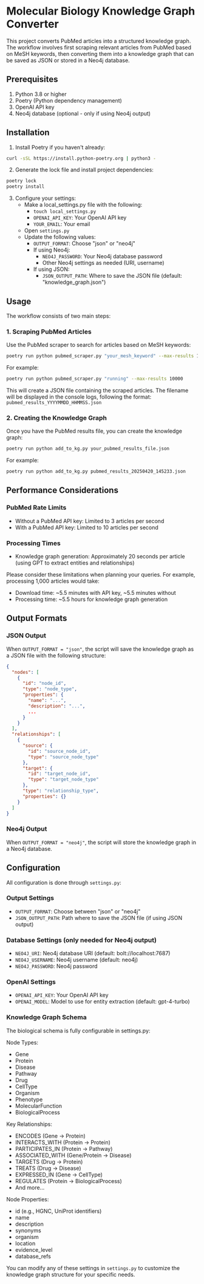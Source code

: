 # Molecular Biology Knowledge Graph Converter

This project converts PubMed articles into a structured knowledge graph. The workflow involves first scraping relevant articles from PubMed based on MeSH keywords, then converting them into a knowledge graph that can be saved as JSON or stored in a Neo4j database.

## Prerequisites

1. Python 3.8 or higher
2. Poetry (Python dependency management)
3. OpenAI API key
4. Neo4j database (optional - only if using Neo4j output)

## Installation

1. Install Poetry if you haven't already:
```bash
curl -sSL https://install.python-poetry.org | python3 -
```

2. Generate the lock file and install project dependencies:
```bash
poetry lock
poetry install
```

3. Configure your settings:
   - Make a local_settings.py file with the following:
     - `touch local_settings.py`
     - `OPENAI_API_KEY`: Your OpenAI API key
     - `YOUR_EMAIL`: Your email
   - Open `settings.py`
   - Update the following values:
     - `OUTPUT_FORMAT`: Choose "json" or "neo4j"
     - If using Neo4j:
       - `NEO4J_PASSWORD`: Your Neo4j database password
       - Other Neo4j settings as needed (URI, username)
     - If using JSON:
       - `JSON_OUTPUT_PATH`: Where to save the JSON file (default: "knowledge_graph.json")

## Usage

The workflow consists of two main steps:

### 1. Scraping PubMed Articles

Use the PubMed scraper to search for articles based on MeSH keywords:

```bash
poetry run python pubmed_scraper.py "your_mesh_keyword" --max-results 10000
```

For example:
```bash
poetry run python pubmed_scraper.py "running" --max-results 10000
```

This will create a JSON file containing the scraped articles. The filename will be displayed in the console logs, following the format: `pubmed_results_YYYYMMDD_HHMMSS.json`

### 2. Creating the Knowledge Graph

Once you have the PubMed results file, you can create the knowledge graph:

```bash
poetry run python add_to_kg.py your_pubmed_results_file.json
```

For example:
```bash
poetry run python add_to_kg.py pubmed_results_20250420_145233.json
```

## Performance Considerations

### PubMed Rate Limits
- Without a PubMed API key: Limited to 3 articles per second
- With a PubMed API key: Limited to 10 articles per second

### Processing Times
- Knowledge graph generation: Approximately 20 seconds per article (using GPT to extract entities and relationships)

Please consider these limitations when planning your queries. For example, processing 1,000 articles would take:
- Download time: ~5.5 minutes with API key, ~5.5 minutes without
- Processing time: ~5.5 hours for knowledge graph generation

## Output Formats

### JSON Output
When `OUTPUT_FORMAT = "json"`, the script will save the knowledge graph as a JSON file with the following structure:

```json
{
  "nodes": [
    {
      "id": "node_id",
      "type": "node_type",
      "properties": {
        "name": "...",
        "description": "...",
        ...
      }
    }
  ],
  "relationships": [
    {
      "source": {
        "id": "source_node_id",
        "type": "source_node_type"
      },
      "target": {
        "id": "target_node_id",
        "type": "target_node_type"
      },
      "type": "relationship_type",
      "properties": {}
    }
  ]
}
```

### Neo4j Output
When `OUTPUT_FORMAT = "neo4j"`, the script will store the knowledge graph in a Neo4j database.

## Configuration

All configuration is done through `settings.py`:

### Output Settings
- `OUTPUT_FORMAT`: Choose between "json" or "neo4j"
- `JSON_OUTPUT_PATH`: Path where to save the JSON file (if using JSON output)

### Database Settings (only needed for Neo4j output)
- `NEO4J_URI`: Neo4j database URI (default: bolt://localhost:7687)
- `NEO4J_USERNAME`: Neo4j username (default: neo4j)
- `NEO4J_PASSWORD`: Neo4j password

### OpenAI Settings
- `OPENAI_API_KEY`: Your OpenAI API key
- `OPENAI_MODEL`: Model to use for entity extraction (default: gpt-4-turbo)

### Knowledge Graph Schema
The biological schema is fully configurable in settings.py:

Node Types:
- Gene
- Protein
- Disease
- Pathway
- Drug
- CellType
- Organism
- Phenotype
- MolecularFunction
- BiologicalProcess

Key Relationships:
- ENCODES (Gene → Protein)
- INTERACTS_WITH (Protein → Protein)
- PARTICIPATES_IN (Protein → Pathway)
- ASSOCIATED_WITH (Gene/Protein → Disease)
- TARGETS (Drug → Protein)
- TREATS (Drug → Disease)
- EXPRESSED_IN (Gene → CellType)
- REGULATES (Protein → BiologicalProcess)
- And more...

Node Properties:
- id (e.g., HGNC, UniProt identifiers)
- name
- description
- synonyms
- organism
- location
- evidence_level
- database_refs

You can modify any of these settings in `settings.py` to customize the knowledge graph structure for your specific needs. 
